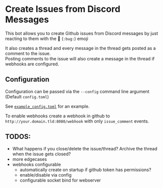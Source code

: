 # Create Issues from Discord Messages

This bot allows you to create Github issues from Discord messages by just reacting to them with the 🐛 (`:bug:`) emoji

It also creates a thread and every message in the thread gets posted as a comment to the issue.  
Posting comments to the issue will also create a message in the thread if webhooks are configured.

## Configuration

Configuration can be passed via the `--config` command line argument (Default `config.toml`)

See [`example_config.toml`](example_config.toml) for an example.

To enable webhooks create a webhook in github to `http://your.domain.tld:8080/webhook` with only `issue_comment` events.

## TODOS:

- What happens if you close/delete the issue/thread? Archive the thread when the issue gets closed?
- more edgecases
- webhooks configurable
    - automatically create on startup if github token has permissions?
    - enable/disable via config
    - configurable socket bind for webserver
